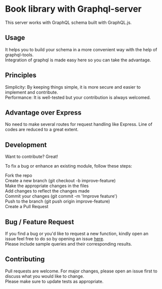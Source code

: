 # Book library with Graphql-server
This server works with GraphQL schema built with GraphQL.js.

## Usage 
It helps you to build your schema in a more convenient way with the help of graphql-tools.\
Integration of graphql is made easy here so you can take the advantage.


## Principles
Simplicity: By keeping things simple, it is more secure and easier to implement and contribute.\
Performance: It is well-tested but your contribution is always welcomed.

## Advantage over Express
No need to make several routes for request handling like Express.
Line of codes are reduced to a great extent.

## Development
Want to contribute? Great!

To fix a bug or enhance an existing module, follow these steps:

Fork the repo\
Create a new branch (git checkout -b improve-feature)\
Make the appropriate changes in the files\
Add changes to reflect the changes made\
Commit your changes (git commit -m 'Improve feature')\
Push to the branch (git push origin improve-feature)\
Create a Pull Request

## Bug / Feature Request
If you find a bug or you'd like to request a new function, kindly open an issue feel free to do so by opening an issue [here](https://github.com/ayush-020198/graphql-server/issues/new).\
Please include sample queries and their corresponding results.

## Contributing
Pull requests are welcome. For major changes, please open an issue first to discuss what you would like to change.\
Please make sure to update tests as appropriate.
